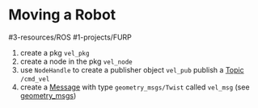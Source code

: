 # Moving a Robot
#3-resources/ROS #1-projects/FURP 

1. create a pkg `vel_pkg`
2. create a node in the pkg `vel_node`
3. use `NodeHandle` to create a publisher object `vel_pub` publish a [Topic](Topic.md) `/cmd_vel`
4. create a [Message](Message.md) with type `geometry_msgs/Twist` called `vel_msg` (see [geometry_msgs](geometry_msgs.md))